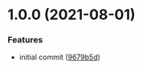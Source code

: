 # 1.0.0 (2021-08-01)


### Features

* initial commit ([9679b5d](https://github.com/ibara1454/typescript-lib-template/commit/9679b5d2ea555a82f38741a0bcf94656667b617f))
